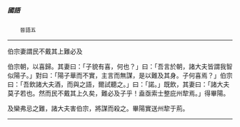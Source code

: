 

##### 國語
　　`晉語五`

* * *

伯宗妻謂民不戴其上難必及

伯宗朝，以喜歸。其妻曰：「子貌有喜，何也？」曰：「吾言於朝，諸大夫皆謂我智似陽子。」對曰：「陽子華而不實，主言而無謀，是以難及其身。子何喜焉？」伯宗曰：「吾飲諸大夫酒，而與之語，爾試聽之。」曰：「諾。」既飲，其妻曰：「諸大夫莫子若也。然而民不戴其上久矣，難必及子乎！盍亟索士整庇州犂焉。」得畢陽。

及欒弗忌之難，諸大夫害伯宗，將謀而殺之。畢陽實送州犂于荊。

* * *


